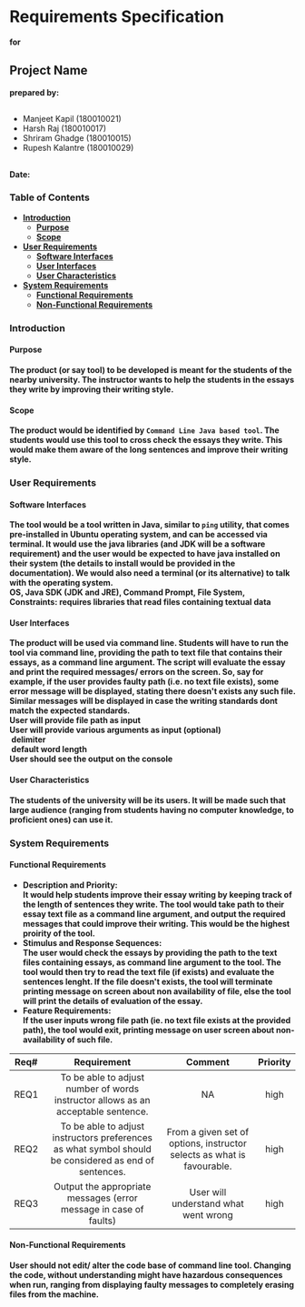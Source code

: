 # Requirements Specification # 
<b>for</b>
## Project Name ##
<b>prepared by:</b>
## 
* Manjeet Kapil (180010021)
* Harsh Raj (180010017)
* Shriram Ghadge (180010015)
* Rupesh Kalantre (180010029)
##

<b> Date: <b>

### Table of Contents ###
- [Introduction](#Introduction)
  - [Purpose](#Purpose)
  - [Scope](#Scope)
- [User Requirements](#user-requirements)
  - [Software Interfaces](#software-interfaces)
  - [User Interfaces](#user-interfaces)
  - [User Characteristics](#user-characteristics)
- [System Requirements](#system-requirements)
  - [Functional Requirements](#functional-requirements)
  - [Non-Functional Requirements](#non-functional-requirements)


### Introduction ###
#### Purpose ####
  The product (or say tool) to be developed is meant for the students of the nearby university. The instructor wants to help the students in the essays they write by improving their writing style.
#### Scope ####
  The product would be identified by `Command Line Java based tool`. The students would use this tool to cross check the essays they write. This would make them aware of the long sentences and improve their writing style.

### User Requirements ###
#### Software Interfaces ####
  The tool would be a tool written in Java, similar to `ping` utility, that comes pre-installed in Ubuntu operating system, and can be accessed via terminal. It would use the java libraries (and JDK will be a software requirement) and the user would be expected to have java installed on their system (the details to install would be provided in the documentation). We would also need a terminal (or its alternative) to talk with the operating system. <br>
  OS, Java SDK (JDK and JRE), Command Prompt, File System,  <br>
  Constraints: requires libraries that read files containing textual data <br>
#### User Interfaces #### 
  The product will be used via command line. Students will have to run the tool via command line, providing the path to text file that contains their essays, as a command line argument. The script will evaluate the essay and print the required messages/ errors on the screen. So, say for example, if the user provides faulty path (i.e. no text file exists), some error message will be displayed, stating there doesn't exists any such file. Similar messages will be displayed in case the writing standards dont match the expected standards. <br>
  User will provide file path as input <br>
  User will provide various arguments as input (optional) <br>
   &nbsp;delimiter <br>
   &nbsp;default word length <br>
  User should see the output on the console <br>

#### User Characteristics ####
  The students of the university will be its users. It will be made such that large audience (ranging from students having no computer knowledge, to proficient ones) can use it.
  
 ### System Requirements ###
 #### Functional Requirements ####
  * Description and Priority:          
    It would help students improve their essay writing by keeping track of the length of sentences they write. The tool would take path to their essay text file as a command line argument, and output the required messages that could improve their writing. This would be the highest proirity of the tool. 
  * Stimulus and Response Sequences:              
    The user would check the essays by providing the path to the text files containing essays, as command line argument to the tool. The tool would then try to read the text file (if exists) and evaluate the sentences lenght. If the file doesn't exists, the tool will terminate printing message on screen about non availability of file, else the tool will print the details of evaluation of the essay.
  * Feature Requirements:         
    If the user inputs wrong file path (ie. no text file exists at the provided path), the tool would exit, printing message on user screen about non-availability of such file. 
 
| Req#  				| Requirement		| Comment						| Priority |
| --------------------- |:---------------------:|:-----------------------------:|:-----:| 
| REQ1 | To be able to adjust number of words instructor allows as an acceptable sentence. | NA | high |
| REQ2 | To be able to adjust instructors preferences as what symbol should be considered as end of sentences. | From a given set of options, instructor selects as what is favourable. | high |
| REQ3 | Output the appropriate messages (error message in case of faults) | User will understand what went wrong | high |

#### Non-Functional Requirements ####
  User should not edit/ alter the code base of command line tool. Changing the code, without understanding might have hazardous consequences when run, ranging from displaying faulty messages to completely erasing files from the machine.
